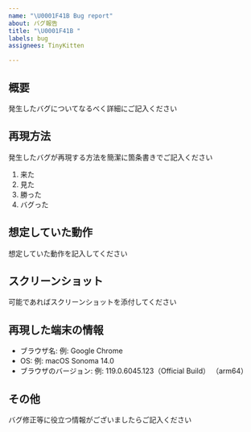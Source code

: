 ```yaml
---
name: "\U0001F41B Bug report"
about: バグ報告
title: "\U0001F41B "
labels: bug
assignees: TinyKitten

---
```


## 概要
発生したバグについてなるべく詳細にご記入ください

## 再現方法
発生したバグが再現する方法を簡潔に箇条書きでご記入ください

1. 来た
2. 見た
3. 勝った
4. バグった

## 想定していた動作
想定していた動作を記入してください

## スクリーンショット
可能であればスクリーンショットを添付してください

## 再現した端末の情報
 - ブラウザ名: 例: Google Chrome
 - OS: 例: macOS Sonoma 14.0
 - ブラウザのバージョン: 例: 119.0.6045.123（Official Build） （arm64）

## その他
バグ修正等に役立つ情報がございましたらご記入ください
